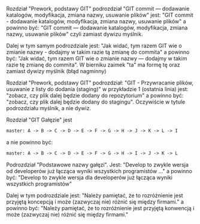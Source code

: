 Rozdział "Prework, podstawy GIT"  podrozdział "GIT commit — dodawanie katalogów, modyfikacja, zmiana nazwy, usuwanie
plików" jest: "GIT commit - dodawanie katalogów, modyfikacja, zmiana nazwy, usuwanie plików" a powinno być: "GIT
commit — dodawanie katalogów, modyfikacja, zmiana nazwy, usuwanie plików" czyli zamiast dywizu myślnik.

Dalej w tym samym podrozdziale jest: "Jak widać, tym razem GIT wie o zmianie nazwy - dodajmy w takim razie tą zmianę
do commita" a powinno być: "Jak widać, tym razem GIT wie o zmianie nazwy — dodajmy w takim razie tę zmianę do commita".
W bierniku zaimek "ta" ma formę tę oraz zamiast dywizy myślnik (błąd nagminny)

Rozdział "Prework, podstawy GIT" podrozdział: "GIT - Przywracanie plików, usuwanie z listy do dodania (staging)" w
przykładzie 1 (ostatnia linia) jest: "zobacz, czy plik dalej będzie dodany do repozytorium" a powinno być: "zobacz,
czy plik dalej będzie dodany do stagingu". Oczywiście w tytule podrozdziału myślnik, a nie dywiz.

Rozdział "GIT Gałęzie" jest

```txt
master: A -> B -> C -> D -> E -> F -> G -> H -> J -> K -> L -> I
```

a nie powinno być:

```txt
master: A -> B -> C -> D -> E -> F -> G -> H -> I -> J -> K -> L
```

Podrozdział "Podstawowe nazwy gałęzi". Jest: "Develop to zwykle wersja od developerów już łącząca wyniki wszystkich
programistów ..." a powinno być: "Develop to zwykle wersja dla developerów już łącząca wyniki wszystkich programistów"

Dalej w tym podrozdziale jest: "Należy pamiętać, że to rozróżnienie jest przyjętą koncepcją i może (zazwyczaj nie)
różnić się między firmami."
a powinno być: "Należy pamiętać, że to rozróżnienie jest przyjętą konwencją i może (zazwyczaj nie) różnić się między
firmami."



